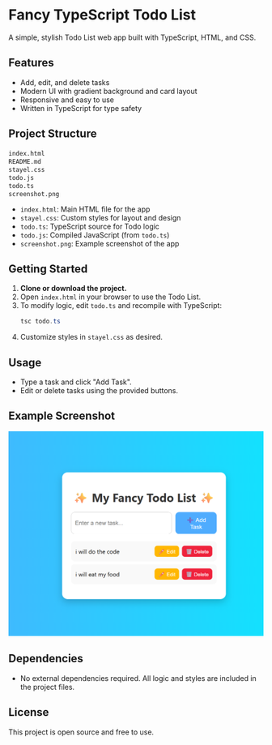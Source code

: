# Fancy TypeScript Todo List

A simple, stylish Todo List web app built with TypeScript, HTML, and CSS.

## Features

- Add, edit, and delete tasks
- Modern UI with gradient background and card layout
- Responsive and easy to use
- Written in TypeScript for type safety

## Project Structure

```
index.html
README.md
stayel.css
todo.js
todo.ts
screenshot.png
```

- `index.html`: Main HTML file for the app
- `stayel.css`: Custom styles for layout and design
- `todo.ts`: TypeScript source for Todo logic
- `todo.js`: Compiled JavaScript (from `todo.ts`)
- `screenshot.png`: Example screenshot of the app

## Getting Started

1. **Clone or download the project.**
2. Open `index.html` in your browser to use the Todo List.
3. To modify logic, edit `todo.ts` and recompile with TypeScript:
   ```powershell
   tsc todo.ts
   ```
4. Customize styles in `stayel.css` as desired.

## Usage

- Type a task and click "Add Task".
- Edit or delete tasks using the provided buttons.

## Example Screenshot

![Screenshot of the app](Screenshot.png)

## Dependencies

- No external dependencies required. All logic and styles are included in the project files.

## License

This project is open source and free to use.
